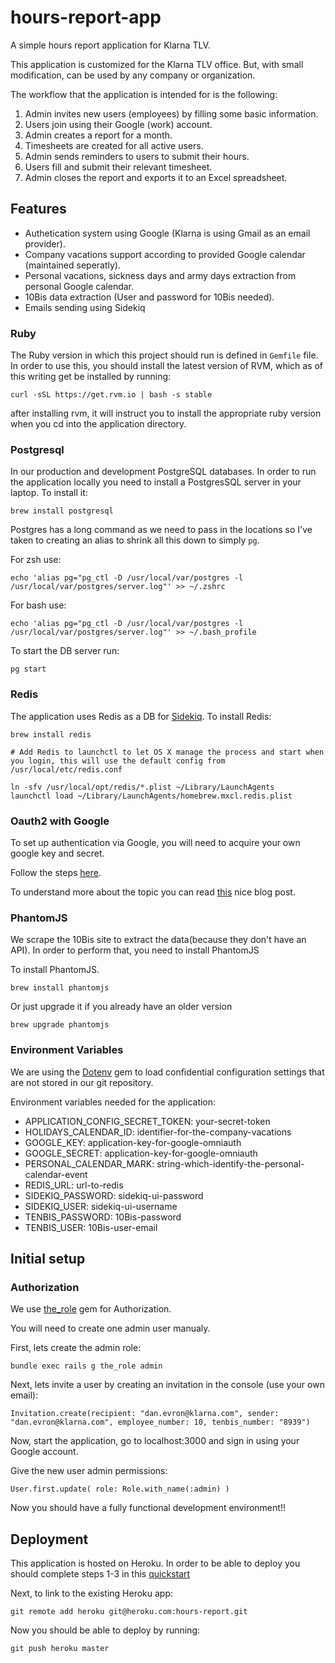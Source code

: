 hours-report-app
================

A simple hours report application for Klarna TLV.

This application is customized for the Klarna TLV office. But, with small modification, can be used by any company or organization.

The workflow that the application is intended for is the following:

1. Admin invites new users (employees) by filling some basic information.
2. Users join using their Google (work) account.
3. Admin creates a report for a month.
4. Timesheets are created for all active users.
5. Admin sends reminders to users to submit their hours.
6. Users fill and submit their relevant timesheet.
7. Admin closes the report and exports it to an Excel spreadsheet.



## Features

* Authetication system using Google (Klarna is using Gmail as an email provider).
* Company vacations support according to provided Google calendar (maintained seperatly).
* Personal vacations, sickness days and army days extraction from personal Google calendar.
* 10Bis data extraction (User and password for 10Bis needed).
* Emails sending using Sidekiq


### Ruby

The Ruby version in which this project should run is defined in `Gemfile` file. In order to use this, you should
install the latest version of RVM, which as of this writing get be installed by running:

    curl -sSL https://get.rvm.io | bash -s stable

after installing rvm, it will instruct you to install the appropriate ruby version when you cd into the application directory.

### Postgresql


In our production and development PostgreSQL databases. In order to run the application locally you need to install a PostgresSQL server in your laptop. To install it:

    brew install postgresql

Postgres has a long command as we need to pass in the locations so I've taken to creating an alias to shrink all this down to simply `pg`.

For zsh use:

    echo 'alias pg="pg_ctl -D /usr/local/var/postgres -l /usr/local/var/postgres/server.log"' >> ~/.zshrc

For bash use:

    echo 'alias pg="pg_ctl -D /usr/local/var/postgres -l /usr/local/var/postgres/server.log"' >> ~/.bash_profile

To start the DB server run:

    pg start

### Redis

The application uses Redis as a DB for [Sidekiq](http://sidekiq.org/).
To install Redis:

	brew install redis

	# Add Redis to launchctl to let OS X manage the process and start when you login, this will use the default config from /usr/local/etc/redis.conf

	ln -sfv /usr/local/opt/redis/*.plist ~/Library/LaunchAgents
	launchctl load ~/Library/LaunchAgents/homebrew.mxcl.redis.plist

### Oauth2 with Google

To set up authentication via Google, you will need to acquire your own google key and secret.

Follow the steps [here](http://edralph.wordpress.com/2012/04/14/omniauth-google-oauth2-strategy-google-key-and-secret/).

To understand more about the topic you can read [this](http://blog.myitcv.org.uk/2013/02/19/omniauth-google-oauth2-example.html) nice blog post.

### PhantomJS

We scrape the 10Bis site to extract the data(because they don't have an API).
In order to perform that, you need to install PhantomJS

To install PhantomJS.

    brew install phantomjs

Or just upgrade it if you already have an older version

    brew upgrade phantomjs

### Environment Variables

We are using the [Dotenv](https://github.com/bkeepers/dotenv) gem to load confidential configuration settings that are not stored in our git repository.

Environment variables needed for the application:

* APPLICATION_CONFIG_SECRET_TOKEN: your-secret-token
* HOLIDAYS_CALENDAR_ID: identifier-for-the-company-vacations
* GOOGLE_KEY: application-key-for-google-omniauth
* GOOGLE_SECRET: application-key-for-google-omniauth
* PERSONAL_CALENDAR_MARK: string-which-identify-the-personal-calendar-event
* REDIS_URL: url-to-redis
* SIDEKIQ_PASSWORD: sidekiq-ui-password
* SIDEKIQ_USER: sidekiq-ui-username
* TENBIS_PASSWORD: 10Bis-password
* TENBIS_USER: 10Bis-user-email

## Initial setup

### Authorization

We use [the_role](https://github.com/the-teacher/the_role) gem for Authorization.

You will need to create one admin user manualy.

First, lets create the admin role:

	bundle exec rails g the_role admin

Next, lets invite a user by creating an invitation in the console (use your own email):

	Invitation.create(recipient: "dan.evron@klarna.com", sender: "dan.evron@klarna.com", employee_number: 10, tenbis_number: "8939")

Now, start the application, go to localhost:3000 and sign in using your Google account.

Give the new user admin permissions:

	User.first.update( role: Role.with_name(:admin) )

Now you should have a fully functional development environment!!

## Deployment

This application is hosted on Heroku.
In order to be able to deploy you should complete steps 1-3 in this [quickstart](https://devcenter.heroku.com/articles/quickstart)

Next, to link to the existing Heroku app:

	git remote add heroku git@heroku.com:hours-report.git

Now you should be able to deploy by running:

	git push heroku master

